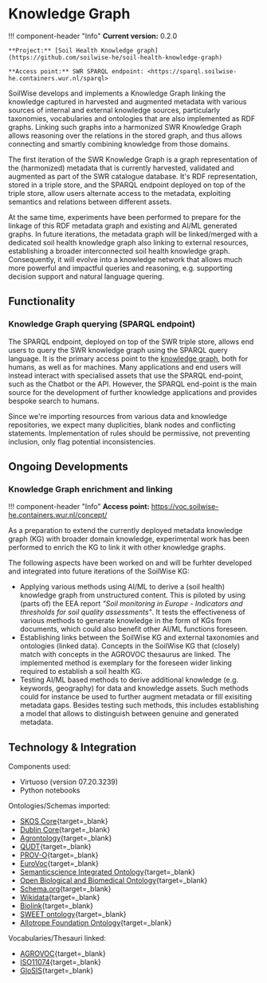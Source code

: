# Knowledge Graph

!!! component-header "Info"
    **Current version:** 0.2.0 

    **Project:** [Soil Health Knowledge graph](https://github.com/soilwise-he/soil-health-knowledge-graph)

    **Access point:** SWR SPARQL endpoint: <https://sparql.soilwise-he.containers.wur.nl/sparql>

SoilWise develops and implements a Knowledge Graph linking the knowledge captured in harvested and augmented metadata with various sources of internal and external knowledge sources, particularly taxonomies, vocabularies and ontologies that are also implemented as RDF graphs. Linking such graphs into a harmonized SWR Knowledge Graph allows reasoning over the relations in the stored graph, and thus allows connecting and smartly combining knowledge from those domains.

The first iteration of the SWR Knowledge Graph is a graph representation of the (harmonized) metadata that is currently harvested, validated and augmented as part of the SWR catalogue database. It's RDF representation, stored in a triple store, and the SPARQL endpoint deployed on top of the triple store, allow users alternate access to the metadata, exploiting semantics and relations between different assets. 

At the same time, experiments have been performed to prepare for the linkage of this RDF metadata graph and existing and AI/ML generated graphs. In future iterations, the metadata graph will be linked/merged with a dedicated soil health knowledge graph also linking to external resources, establishing a broader interconnected soil health knowledge graph. Consequently, it will evolve into a knowledge network that allows much more powerful and impactful queries and reasoning, e.g. supporting decision support and natural language quering.

## Functionality

### Knowledge Graph querying (SPARQL endpoint) 

The SPARQL endpoint, deployed on top of the SWR triple store, allows end users to query the SWR knowledge graph using the SPARQL query language. It is the primary access point to the [knowledge graph](../technical_components/storage.md#knowledge-graph-triple-store), both for humans, as well as for machines. Many applications and end users will instead interact with specialised assets that use the SPARQL end-point, such as the Chatbot or the API. However, the SPARQL end-point is the main source for the development of further knowledge applications and provides bespoke search to humans.

Since we're importing resources from various data and knowledge repositories, we expect many duplicities, blank nodes and conflicting statements. Implementation of rules should be permissive, not preventing inclusion, only flag potential inconsistencies.

## Ongoing Developments

### Knowledge Graph enrichment and linking 

!!! component-header "Info"
    **Access point:** <https://voc.soilwise-he.containers.wur.nl/concept/>

As a preparation to extend the currently deployed metadata knowledge graph (KG) with broader domain knowledge, experimental work has been performed to enrich the KG to link it with other knowledge graphs. 

The following aspects have been worked on and will  be furhter developed and integrated into future iterations of the SoilWise KG:

- Applying various methods using AI/ML to derive a (soil health) knowledge graph from unstructured content. This is piloted by using (parts of) the EEA report _"Soil monitoring in Europe - Indicators and thresholds for soil quality assessments"_. It tests the effectiveness of various methods to generate knowledge in the form of KGs from documents, which could also benefit other AI/ML functions foreseen.
- Establishing links between the SoilWise KG and external taxonomies and ontologies (linked data). Concepts in the SoilWise KG that (closely) match with concepts in the AGROVOC thesaurus are linked. The implemented method is exemplary for the foreseen wider linking required to establish a soil health KG.
- Testing AI/ML based methods to derive additional knowledge (e.g. keywords, geography) for data and knowledge assets. Such methods could for instance be used to further augment metadata or fill exisiting metadata gaps. Besides testing such methods, this includes establishing a model that allows to distinguish between genuine and generated metadata.

## Technology & Integration

Components used:

- Virtuoso (version 07.20.3239)
- Python notebooks

Ontologies/Schemas imported:

- [SKOS Core](https://www.w3.org/2009/08/skos-reference/skos.html){target=_blank}
- [Dublin Core](https://www.dublincore.org/specifications/dublin-core/){target=_blank}
- [Agrontology](https://aims.fao.org/aos/agrontology){target=_blank}
- [QUDT](https://qudt.org/){target=_blank}
- [PROV-O](https://www.w3.org/TR/prov-o/){target=_blank}
- [EuroVoc](https://op.europa.eu/en/web/eu-vocabularies){target=_blank}
- [Semanticscience Integrated Ontology](https://sio.semanticscience.org/){target=_blank}
- [Open Biological and Biomedical Ontology](https://obofoundry.org/){target=_blank}
- [Schema.org](https://schema.org/){target=_blank}
- [Wikidata](https://www.wikidata.org/){target=_blank}
- [Biolink](https://biolink.github.io/biolink-model/){target=_blank}
- [SWEET ontology](http://sweetontology.net/){target=_blank}
- [Allotrope Foundation Ontology](https://www.allotrope.org/ontologies){target=_blank}

Vocabularies/Thesauri linked:

- [AGROVOC](https://aims.fao.org/aos/agrovoc){target=_blank}
- [ISO11074](https://data.geoscience.earth/ncl/ISO11074"){target=_blank}
- [GloSIS](https://glosis-ld.github.io/glosis/){target=_blank}
